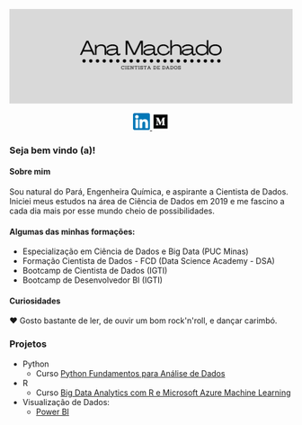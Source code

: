 ![Capa](https://github.com/avmachado/avmachado/blob/master/card.png)
<p align=center> 
  <a href = "https://www.linkedin.com/in/ana-paula-machado-005/"><img src="linkedin.png" width = 30px> </a> 
  <a href = "https://medium.com/@vieirapmachado"><img src="medium.png" width = 30px> </a> 
</p>

### Seja bem vindo (a)!
#### Sobre mim
Sou natural do Pará, Engenheira Química, e aspirante a Cientista de Dados. <br>
Iniciei meus estudos na área de Ciência de Dados em 2019 e me fascino a cada dia mais por esse mundo cheio de possibilidades. <br>

#### Algumas das minhas formações:

- Especialização em Ciência de Dados e Big Data (PUC Minas)
- Formação Cientista de Dados - FCD (Data Science Academy -  DSA)
- Bootcamp de Cientista de Dados (IGTI)
- Bootcamp de Desenvolvedor BI (IGTI)

#### Curiosidades
:heart: Gosto bastante de ler, de ouvir um bom rock'n'roll, e dançar carimbó.

### Projetos
- Python
  - Curso [Python Fundamentos para Análise de Dados](https://github.com/avmachado/python-dsa)
- R
  - Curso [Big Data Analytics com R e Microsoft Azure Machine Learning](https://github.com/avmachado/r-dsa)
- Visualização de Dados:
  - [Power BI](https://github.com/avmachado/Dashboards-Power-BI)


